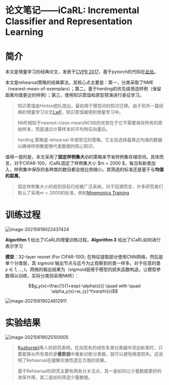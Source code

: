 # 论文笔记——iCaRL: Incremental Classifier and Representation Learning


# 简介

本文是增量学习的经典论文，发表于[CVPR 2017](https://arxiv.org/abs/1611.07725)，基于pytorch的代码在[此处](https://github.com/donlee90/icarl)。

本文是rehearsal策略的经典算法，其核心点主要是：第一，分类采取了NME（nearest-mean-of-exemplars）；第二，基于herding的优先级筛选样例（保留距离均值更近的样例）；第三，使用知识蒸馏和原型预演进行表征学习。

> 知识蒸馏由Hinton团队提出，最初用于模型间的知识迁移。由于另外一篇经典的增量学习论文[LwF](https://link.springer.com/chapter/10.1007/978-3-319-46493-0_37)，知识蒸馏被用到增量学习中。
>
> NME相较于nearest-class-mean(NCM)的优势在于它不需要保存所有的原始样本，而是通过计算样本的平均特征向量后。
>
> herding 策略是 rehearsal 中很常见的策略，它主张选择最靠近均值的数据以确保样例集能够代表数据的核心知识。

值得一提的是，本文采用了**固定样例集大小**的策略来节省样例集存储空间。具体而言，对于CIFAR-100，iCaRL固定了样例集大小 $m = 2000 $，每当有新类加入，样例集中保存的各种类的数目都会按比例缩小。其筛选的标准还是基于与**均值的距离**。

> 固定样例集大小的规则目前已经被广泛采纳，对于回溯而言，许多研究者们默认了采用$m=2000$的标准，例如[Mnemonics Training](https://arxiv.org/pdf/2002.10211.pdf)

# 训练过程

![image-20210619022437424](https://i.loli.net/2021/06/19/D28mMg9qtONGlre.png)

**Algorithm 1** 给出了iCaRL的增量训练过程，**Algorithm 3** 给出了iCaRL如何进行表示学习

**模型**：32-layer resnet (For CIFAR-100); 在特征提取部分使用CNN网络，然后是单个分类层，其 sigmoid 输出节点与迄今为止观察到的类一样多。对于任意的类 $y\in{1,...,t}$，网络的输出结果为（sigmoid层用于模型的损失函数构造，让模型参数得以训练，实际分类则采用NME）：

$$g_y(x)=\frac{1}{1+exp(-\alpha(x))} \quad with \quad \alpha_y(x)=w_{y}^t\varphi(x)$$



![image-20210619024612911](https://i.loli.net/2021/06/19/BpoujyxNHQIgSTf.png)

# 实验结果

![image-20210619025100005](https://i.loli.net/2021/06/19/vfIwTay9RFLJ3Nj.png)

> [Kuzborskij](https://ieeexplore.ieee.org/document/6619275)等人的研究表明，在向现有的线性多类分类器中添加新类时，只要能够从所有类的**少量数据**中重新训练分类器，就可以避免精度损失。这说明了Rehearsal在缓解灾难性遗忘方面的效果。
>
> 基于Rehearsal的研究主要有两各分关注点，其一是如何让少量数据更好的发挥作用，其二是如何筛选少量数据。


